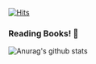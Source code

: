 [![Hits](https://hits.seeyoufarm.com/api/count/incr/badge.svg?url=https%3A%2F%2Fgithub.com%2Fwyjax%2Fwyjax&count_bg=%23000000&title_bg=%23FF0000&icon=&icon_color=%23E7E7E7&title=visit&edge_flat=false)](https://hits.seeyoufarm.com)
### Reading Books! 👋
![Anurag's github stats](https://github-readme-stats.vercel.app/api?username=wyjax&count_private=true&show_icons=true&title_color=ffd400&icon_color=ffdf5d&text_color=eee&bg_color=202020)

<!-- [![Top Langs](https://github-readme-stats.vercel.app/api/top-langs/?username=wyjax)](https://github.com/anuraghazra/github-readme-stats) -->

<!--
**wyjax/wyjax** is a ✨ _special_ ✨ repository because its `README.md` (this file) appears on your GitHub profile.

Here are some ideas to get you started:

- 🔭 I’m currently working on ...
- 🌱 I’m currently learning ...
- 👯 I’m looking to collaborate on ...
- 🤔 I’m looking for help with ...
- 💬 Ask me about ...
- 📫 How to reach me: ...
- 😄 Pronouns: ...
- ⚡ Fun fact: ...
-->

